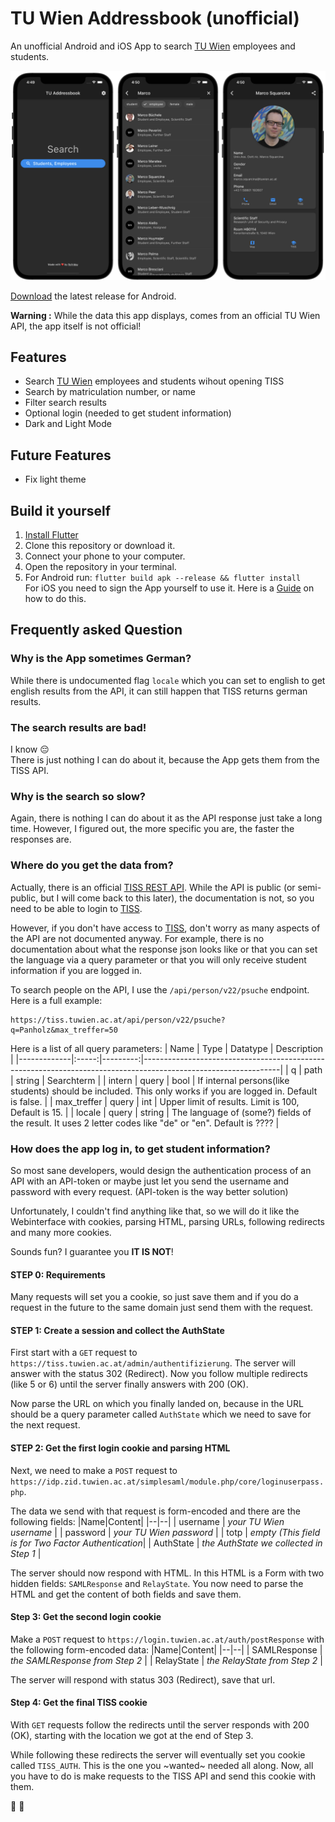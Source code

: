 # TU Wien Addressbook (unofficial)

An unofficial Android and iOS App to search [TU Wien](https://www.tuwien.at/en/) employees and students.

![Screenshot](screenshot.png)

[Download](https://github.com/flofriday/TU_Wien_Addressbook/releases/latest) the latest release for Android.

**Warning :** While the data this app displays, comes from an official TU Wien
API, the app itself is not official!

## Features

- Search [TU Wien](https://www.tuwien.at/en/) employees and students wihout opening TISS
- Search by matriculation number, or name
- Filter search results
- Optional login (needed to get student information)
- Dark and Light Mode

## Future Features

- Fix light theme

## Build it yourself

1. [Install Flutter](https://flutter.dev/docs/get-started/install)
2. Clone this repository or download it.
3. Connect your phone to your computer.
4. Open the repository in your terminal.
5. For Android run: `flutter build apk --release && flutter install`<br>
   For iOS you need to sign the App yourself to use it. Here is a
   [Guide](https://medium.com/front-end-weekly/how-to-test-your-flutter-ios-app-on-your-ios-device-75924bfd75a8)
   on how to do this.

## Frequently asked Question

### Why is the App sometimes German?

While there is undocumented flag `locale` which you can set to english to get
english results from the API, it can still happen that TISS returns german
results.

### The search results are bad!

I know :pensive:<br>
There is just nothing I can do about it, because the App gets them from the TISS
API.

### Why is the search so slow?

Again, there is nothing I can do about it as the API response just take a long
time. However, I figured out, the more specific you are, the faster the
responses are.

### Where do you get the data from?

Actually, there is an official
[TISS REST API](https://tiss.tuwien.ac.at/api/dokumentation). While the API is
public (or semi-public, but I will come back to this later), the documentation
is not, so you need to be able to login to [TISS](https://tiss.tuwien.ac.at/).

However, if you don't have access to [TISS](https://tiss.tuwien.ac.at/), don't worry as
many aspects of the API are not documented anyway. For example, there is no
documentation about what the response json looks like or that you can set
the language via a query parameter or that you will only receive student
information if you are logged in.

To search people on the API, I use the `/api/person/v22/psuche` endpoint.
Here is a full example:

```
https://tiss.tuwien.ac.at/api/person/v22/psuche?q=Panholz&max_treffer=50
```

Here is a list of all query parameters:
| Name | Type | Datatype | Description |
|-------------|:-----:|---------:|----------------------------------------------------------------------------------------------------------------|
| q | path | string | Searchterm |
| intern | query | bool | If internal persons(like students) should be included. This only works if you are logged in. Default is false. |
| max_treffer | query | int | Upper limit of results. Limit is 100, Default is 15. |
| locale | query | string | The language of (some?) fields of the result. It uses 2 letter codes like "de" or "en". Default is ???? |

### How does the app log in, to get student information?

So most sane developers, would design the authentication process of an API with an
API-token or maybe just let you send the username and password with every
request. (API-token is the way better solution)

Unfortunately, I couldn't find anything like that, so we will do it like the
Webinterface with cookies, parsing HTML, parsing URLs, following redirects and
many more cookies.

Sounds fun? I guarantee you **IT IS NOT**!

#### STEP 0: Requirements

Many requests will set you a cookie, so just save them and if you do a request
in the future to the same domain just send them with the request.

#### STEP 1: Create a session and collect the AuthState

First start with a `GET` request to
`https://tiss.tuwien.ac.at/admin/authentifizierung`. The server will answer with
the status 302 (Redirect). Now you follow multiple redirects (like 5 or 6)
until the server finally answers with 200 (OK).

Now parse the URL on which you finally landed on, because in the URL should be
a query parameter called `AuthState` which we need to save for the next request.

#### STEP 2: Get the first login cookie and parsing HTML

Next, we need to make a `POST` request to
`https://idp.zid.tuwien.ac.at/simplesaml/module.php/core/loginuserpass.php`.

The data we send with that request is form-encoded and there are the following
fields:
|Name|Content|
|--|--|
| username | _your TU Wien username_ |
| password | _your TU Wien password_ |
| totp | _empty (This field is for Two Factor Authentication_|
| AuthState | _the AuthState we collected in Step 1_ |

The server should now respond with HTML. In this HTML is a Form with two hidden
fields: `SAMLResponse` and `RelayState`. You now need to parse the HTML and get
the content of both fields and save them.

#### Step 3: Get the second login cookie

Make a `POST` request to `https://login.tuwien.ac.at/auth/postResponse` with
the following form-encoded data:
|Name|Content|
|--|--|
| SAMLResponse | _the SAMLResponse from Step 2_ |
| RelayState | _the RelayState from Step 2_ |

The server will respond with status 303 (Redirect), save that url.

#### Step 4: Get the final TISS cookie

With `GET` requests follow the redirects until the server responds with
200 (OK), starting with the location we got at the end of Step 3.

While following these redirects the server will eventually set you cookie called
`TISS_AUTH`. This is the one you ~wanted~ needed all along. Now, all you have
to do is make requests to the TISS API and send this cookie with them.

🥳 🎉
